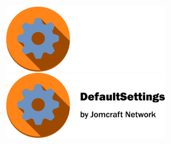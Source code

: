 <img src="https://raw.githubusercontent.com/PT400C/TestDoc/main/logo-dark.svg?sanitize=true#gh-dark-mode-only" alt="DefaultSettings Logo" width="420px"><img src="https://raw.githubusercontent.com/PT400C/TestDoc/main/logo.svg?sanitize=true#gh-light-mode-only" alt="DefaultSettings Logo" width="420px">
